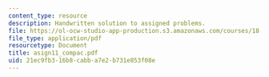 ```yaml
---
content_type: resource
description: Handwritten solution to assigned problems.
file: https://ol-ocw-studio-app-production.s3.amazonaws.com/courses/18-996a-simplicity-theory-spring-2004/21ec9fb316b8cabba7e2b731e853f08e_asign11_compac.pdf
file_type: application/pdf
resourcetype: Document
title: asign11_compac.pdf
uid: 21ec9fb3-16b8-cabb-a7e2-b731e853f08e
---
```

